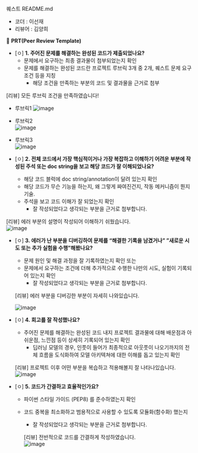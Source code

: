 퀘스트 README.md

- 코더 : 이선재
- 리뷰어 : 김양희


🔑 **PRT(Peer Review Template)**

- [ㅇ]  **1. 주어진 문제를 해결하는 완성된 코드가 제출되었나요?**
    - 문제에서 요구하는 최종 결과물이 첨부되었는지 확인
    - 문제를 해결하는 완성된 코드란 프로젝트 루브릭 3개 중 2개, 
    퀘스트 문제 요구조건 등을 지칭
        - 해당 조건을 만족하는 부분의 코드 및 결과물을 근거로 첨부
     
[리뷰] 모든 루브릭 조건을 만족하였습니다!  
- 루브릭1
  ![image](https://github.com/thetjswo/AIFFEL_Quest/assets/145723730/559e79f5-0902-4b2f-8975-18e18c75f3c8)

- 루브릭2  
![image](https://github.com/thetjswo/AIFFEL_Quest/assets/145723730/63db34b7-c71f-4d30-829f-58dfe2bb44a9)

- 루브릭3  
  ![image](https://github.com/thetjswo/AIFFEL_Quest/assets/145723730/5c6a2951-1659-41fe-ac89-663ffb67d2a3)


    
- [ㅇ]  **2. 전체 코드에서 가장 핵심적이거나 가장 복잡하고 이해하기 어려운 부분에 작성된 
주석 또는 doc string을 보고 해당 코드가 잘 이해되었나요?**
    - 해당 코드 블럭에 doc string/annotation이 달려 있는지 확인
    - 해당 코드가 무슨 기능을 하는지, 왜 그렇게 짜여진건지, 작동 메커니즘이 뭔지 기술.
    - 주석을 보고 코드 이해가 잘 되었는지 확인
        - 잘 작성되었다고 생각되는 부분을 근거로 첨부합니다.
     
[리뷰] 에러 부분의 설명이 작성되어 이해하기 쉬웠습니다.  
![image](https://github.com/thetjswo/AIFFEL_Quest/assets/145723730/141cb87d-741c-4b97-9942-ec8a3ff968c3)

        
- [ㅇ]  **3. 에러가 난 부분을 디버깅하여 문제를 “해결한 기록을 남겼거나” 
”새로운 시도 또는 추가 실험을 수행”해봤나요?**
    - 문제 원인 및 해결 과정을 잘 기록하였는지 확인 또는
    - 문제에서 요구하는 조건에 더해 추가적으로 수행한 나만의 시도, 
    실험이 기록되어 있는지 확인
        - 잘 작성되었다고 생각되는 부분을 근거로 첨부합니다.
     
    [리뷰]  에러 부분을 디버깅한 부분이 자세히 나와있습니다.  

  ![image](https://github.com/thetjswo/AIFFEL_Quest/assets/145723730/289d28f3-698e-49bf-bdb9-d87d48cbebdb)

        
- [ㅇ]  **4. 회고를 잘 작성했나요?**
    - 주어진 문제를 해결하는 완성된 코드 내지 프로젝트 결과물에 대해
    배운점과 아쉬운점, 느낀점 등이 상세히 기록되어 있는지 확인
        - 딥러닝 모델의 경우,
        인풋이 들어가 최종적으로 아웃풋이 나오기까지의 전체 흐름을 도식화하여 
        모델 아키텍쳐에 대한 이해를 돕고 있는지 확인

  [리뷰] 프로젝트 이후 어떤 부분을 복습하고 적용해볼지 잘 나타나있습니다.  
  ![image](https://github.com/thetjswo/AIFFEL_Quest/assets/145723730/d1a1f9c1-5811-4924-b00c-283fd3f28da3)


- [ㅇ]  **5. 코드가 간결하고 효율적인가요?**
    - 파이썬 스타일 가이드 (PEP8) 를 준수하였는지 확인
    - 코드 중복을 최소화하고 범용적으로 사용할 수 있도록 모듈화(함수화) 했는지
        - 잘 작성되었다고 생각되는 부분을 근거로 첨부합니다.
     
      [리뷰]  전반적으로 코드를 간결하게 작성하였습니다.  
      ![image](https://github.com/thetjswo/AIFFEL_Quest/assets/145723730/4b832f96-5a1b-4f05-a386-2976c6725ca7)

